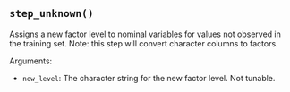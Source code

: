 ## `step_unknown()`

Assigns a new factor level to nominal variables for values not observed in the training set. Note: this step will convert character columns to factors.

Arguments:
* `new_level`: The character string for the new factor level. Not tunable.

